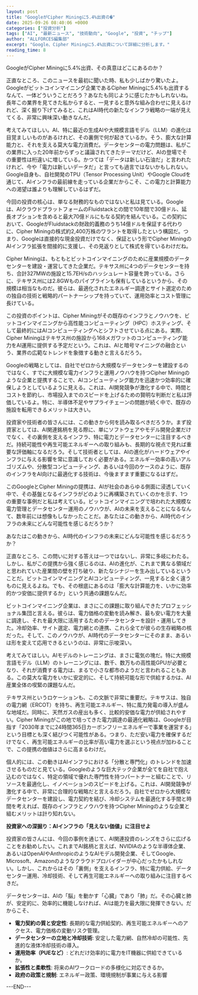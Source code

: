 ```yaml
---
layout: post
title: "GoogleがCipher Miningに5.4%出資の�"
date: 2025-09-26 08:40:06 +0000
categories: ["投資分析"]
tags: ["AI", "最新ニュース", "技術動向", "Google", "投資", "チップ"]
author: "ALLFORCES編集部"
excerpt: "Google、Cipher Miningに5.4%出資について詳細に分析します。"
reading_time: 8
---
```


GoogleがCipher Miningに5.4%出資、その真意はどこにあるのか？

正直なところ、このニュースを最初に聞いた時、私も少しばかり驚いたよ。Googleがビットコインマイニング企業であるCipher Miningに5.4%も出資するなんて、一体どういうことだろう？あなたも同じように感じたかもしれないね。長年この業界を見てきた私からすると、一見すると意外な組み合わせに見えるけれど、深く掘り下げてみると、これはAI時代の新たなインフラ戦略の一端が見えてくる、非常に興味深い動きなんだ。

考えてみてほしい。AI、特に最近の生成AIや大規模言語モデル（LLM）の進化は目覚ましいものがあるけれど、その裏側で何が起きているか。そう、膨大な計算能力と、それを支える莫大な電力消費だ。データセンターの電力問題は、私がこの業界に入った20年前からずっと議論されてきたテーマだけど、AIの登場でその重要性は桁違いに増している。かつては「データは新しい石油だ」と言われたけれど、今や「電力は新しいデータだ」と言っても過言ではないかもしれない。Google自身も、自社開発のTPU（Tensor Processing Unit）やGoogle Cloudを通じて、AIインフラの最前線を走っている企業だからこそ、この電力と計算能力への渇望は誰よりも理解しているはずだ。

今回の投資の核心は、単なる財務的なものではないと私は見ている。Googleは、AIクラウドプラットフォームのFluidstackとの間で10年間で30億ドル、延長オプションを含めると最大70億ドルにもなる契約を結んでいる。この契約において、GoogleがFluidstackの財政的義務のうち14億ドルを保証する代わりに、Cipher Miningの株式約2,400万株のワラントを取得したという構図だ。つまり、Googleは直接的な現金投資だけでなく、保証という形でCipher MiningのAIインフラ拡張を間接的に支援し、その見返りとして株式を得ているわけだね。

Cipher Miningは、もともとビットコインマイニングのために産業規模のデータセンターを建設・運営してきた企業だ。テキサス州に4つのデータセンターを持ち、合計327MWの施設と15.7EH/sのハッシュレート容量を誇っている。さらに、テキサス州には2.8GWものパイプラインも保有しているというから、その規模は相当なものだ。彼らは、最適化されたエネルギー調達とサイト選定のための独自の技術と戦略的パートナーシップを持っていて、運用効率とコスト管理に長けている。

この投資のポイントは、Cipher Miningがその既存のインフラとノウハウを、ビットコインマイニングから高性能コンピューティング（HPC）ホスティング、そして最終的にはAIコンピューティングへとシフトさせている点にある。実際、Cipher Miningはテキサス州の施設から168メガワットのコンピューティング能力をAI運用に提供する予定だという。これは、AIと暗号マイニングの融合という、業界の広範なトレンドを象徴する動きと言えるだろう。

Googleの戦略としては、自社でゼロから大規模なデータセンターを建設するのではなく、すでに大規模な電力インフラと運用ノウハウを持つCipher Miningのような企業と提携することで、AIコンピューティング能力を迅速かつ効率的に確保しようとしているように見える。これは、AI開発競争が激化する中で、時間とコストを節約し、市場投入までのスピードを上げるための賢明な判断だと私は評価しているよ。特に、半導体不足やサプライチェーンの問題が続く中で、既存の施設を転用できるメリットは大きい。

投資家や技術者の皆さんには、この動きから何を読み取るべきだろうか。まず投資家としては、AI関連銘柄を見る際に、単にソフトウェアやモデル開発企業だけでなく、その裏側を支えるインフラ、特に電力とデータセンターに注目するべきだ。持続可能性や再生可能エネルギーへの取り組みも、長期的な視点で見れば重要な評価軸になるだろう。そして技術者としては、AIの進化がハードウェアやインフラに与える影響を常に意識しておく必要がある。エネルギー効率の高いアルゴリズムや、分散型コンピューティング、あるいは今回のケースのように、既存のインフラをAI向けに最適化する技術は、今後ますます重要になるはずだ。

このGoogleとCipher Miningの提携は、AIが社会のあらゆる側面に浸透していく中で、その基盤となるインフラがどのように再構築されていくのかを示す、1つの重要な事例だと私は考えている。ビットコインマイニングで培われた大規模な電力管理とデータセンター運用のノウハウが、AIの未来を支えることになるなんて、数年前には想像もしなかったことだ。あなたはこの動きから、AI時代のインフラの未来にどんな可能性を感じるだろうか？

あなたはこの動きから、AI時代のインフラの未来にどんな可能性を感じるだろうか？

正直なところ、この問いに対する答えは一つではないし、非常に多岐にわたる。しかし、私がこの提携から強く感じるのは、AIの進化が、これまで異なる領域だと思われていた産業間の壁を打ち破り、新たなシナジーを生み出しているということだ。ビットコインマイニングとAIコンピューティング、一見すると全く違うものに見えるよね。でも、その根底にあるのは「膨大な計算能力を、いかに効率的かつ安価に提供するか」という共通の課題なんだ。

ビットコインマイニング企業は、まさにこの課題に取り組んできたプロフェッショナル集団と言える。彼らは、電力価格の変動を読み解き、最も安い電力を大量に調達し、それを最大限に活用するためのデータセンターを設計・運用してきた。冷却効率、サイト選定、電力網との連携、これら全てが彼らの生存戦略の核だった。そして、このノウハウが、AI時代のデータセンターにそのまま、あるいは形を変えて応用できるというのは、非常に示唆深い。

考えてみてほしい。AIモデルのトレーニングは、まさに電気の塊だ。特に大規模言語モデル（LLM）のトレーニングには、数千、数万もの高性能GPUが必要となり、それが消費する電力は、まるで小さな都市のようだと言われることもある。この莫大な電力をいかに安定的に、そして持続可能な形で供給するかは、AI産業全体の喫緊の課題なんだ。

テキサス州というロケーションも、この文脈で非常に重要だ。テキサスは、独自の電力網（ERCOT）を持ち、再生可能エネルギー、特に風力発電の導入が盛んな地域だ。同時に、天然ガスの産出も多く、比較的安価な電力が供給されやすい。Cipher Miningがこの地で培ってきた電力調達の最適化戦略は、Googleが目指す「2030年までに24時間365日カーボンフリーエネルギーで事業を運営する」という目標とも深く結びつく可能性がある。つまり、ただ安い電力を確保するだけでなく、再生可能エネルギーの比率が高い電力を選ぶという視点が加わることで、この提携の価値はさらに高まるわけだ。

個人的には、この動きはAIインフラにおける「分散と専門化」のトレンドを加速させるものだと見ている。Googleのような巨大テック企業が全てを自社で抱え込むのではなく、特定の領域で優れた専門性を持つパートナーと組むことで、リソースを最適化し、イノベーションのスピードを上げる。これは、AI開発競争が激化する中で、非常に合理的な戦略だと言えるだろう。自社でゼロから大規模なデータセンターを建設し、電力契約を結び、冷却システムを最適化する手間と時間を考えれば、既存のインフラとノウハウを持つCipher Miningのような企業と組むメリットは計り知れない。

**投資家への深掘り：AIインフラの「見えない価値」に注目せよ**

投資家の皆さんには、今回の事例を通じて、AI関連投資のレンズをさらに広げることをお勧めしたい。これまでAI銘柄と言えば、NVIDIAのような半導体企業、あるいはOpenAIやAnthropicのようなAIモデル開発企業、そしてGoogle、Microsoft、Amazonのようなクラウドプロバイダーが中心だったかもしれない。しかし、これからはその「裏側」を支えるインフラ、特に電力供給、データセンター運用、冷却技術、そして再生可能エネルギーへの取り組みに注目するべきだ。

データセンターは、AIの「脳」を動かす「心臓」であり「肺」だ。その心臓と肺が、安定的に、効率的に機能しなければ、AIは能力を最大限に発揮できない。だからこそ、
*   **電力契約の質と安定性**: 長期的な電力供給契約、再生可能エネルギーへのアクセス、電力価格の変動リスク管理。
*   **データセンターの立地と冷却技術**: 安定した電力網、自然冷却の可能性、先進的な液体冷却技術の導入。
*   **運用効率（PUEなど）**: どれだけ効率的に電力をIT機器に供給できているか。
*   **拡張性と柔軟性**: 将来のAIワークロードの多様化に対応できるか。
*   **政府の政策と規制**: エネルギー政策、環境規制が事業に与える影響

---END---